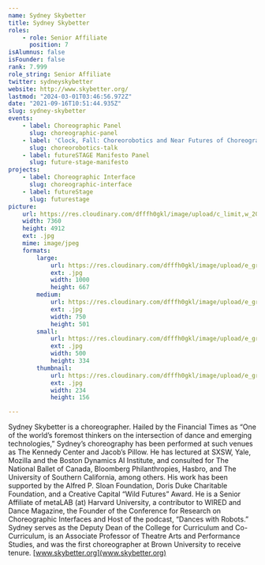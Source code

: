 ```yaml
---
name: Sydney Skybetter
title: Sydney Skybetter
roles:
    - role: Senior Affiliate
      position: 7
isAlumnus: false
isFounder: false
rank: 7.999
role_string: Senior Affiliate
twitter: sydneyskybetter
website: http://www.skybetter.org/
lastmod: "2024-03-01T03:46:56.972Z"
date: "2021-09-16T10:51:44.935Z"
slug: sydney-skybetter
events:
    - label: Choreographic Panel
      slug: choreographic-panel
    - label: 'Clock, Fall: Choreorobotics and Near Futures of Choreographic Practice'
      slug: choreorobotics-talk
    - label: futureSTAGE Manifesto Panel
      slug: future-stage-manifesto
projects:
    - label: Choreographic Interface
      slug: choreographic-interface
    - label: futureStage
      slug: futurestage
picture:
    url: https://res.cloudinary.com/dfffh0gkl/image/upload/c_limit,w_2000,h_2000/e_grayscale/v1639427303/Liza_Voll_Photography_2240_1d16bd35b2.jpg
    width: 7360
    height: 4912
    ext: .jpg
    mime: image/jpeg
    formats:
        large:
            url: https://res.cloudinary.com/dfffh0gkl/image/upload/e_grayscale/v1639427304/large_Liza_Voll_Photography_2240_1d16bd35b2.jpg
            ext: .jpg
            width: 1000
            height: 667
        medium:
            url: https://res.cloudinary.com/dfffh0gkl/image/upload/e_grayscale/v1639427304/medium_Liza_Voll_Photography_2240_1d16bd35b2.jpg
            ext: .jpg
            width: 750
            height: 501
        small:
            url: https://res.cloudinary.com/dfffh0gkl/image/upload/e_grayscale/v1639427305/small_Liza_Voll_Photography_2240_1d16bd35b2.jpg
            ext: .jpg
            width: 500
            height: 334
        thumbnail:
            url: https://res.cloudinary.com/dfffh0gkl/image/upload/e_grayscale/v1639427304/thumbnail_Liza_Voll_Photography_2240_1d16bd35b2.jpg
            ext: .jpg
            width: 234
            height: 156

---
```

Sydney Skybetter is a choreographer. Hailed by the Financial Times as “One of the world’s foremost thinkers on the intersection of dance and emerging technologies,” Sydney’s choreography has been performed at such venues as The Kennedy Center and Jacob’s Pillow. He has lectured at SXSW, Yale, Mozilla and the Boston Dynamics AI Institute, and consulted for The National Ballet of Canada, Bloomberg Philanthropies, Hasbro, and The University of Southern California, among others. His work has been supported by the Alfred P. Sloan Foundation, Doris Duke Charitable Foundation, and a Creative Capital “Wild Futures” Award. He is a Senior Affiliate of metaLAB (at) Harvard University, a contributor to WIRED and Dance Magazine, the Founder of the Conference for Research on Choreographic Interfaces and Host of the podcast, “Dances with Robots.” Sydney serves as the Deputy Dean of the College for Curriculum and Co-Curriculum, is an Associate Professor of Theatre Arts and Performance Studies, and was the first choreographer at Brown University to receive tenure. [www.skybetter.org](www.skybetter.org)